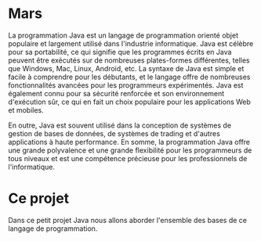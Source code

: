 # Mars

La programmation Java est un langage de programmation orienté objet populaire et largement utilisé dans l'industrie informatique.
Java est célèbre pour sa portabilité, ce qui signifie que les programmes écrits en Java peuvent être exécutés sur de nombreuses plates-formes différentes,
telles que Windows, Mac, Linux, Android, etc. La syntaxe de Java est simple et facile à comprendre pour les débutants, 
et le langage offre de nombreuses fonctionnalités avancées pour les programmeurs expérimentés. 
Java est également connu pour sa sécurité renforcée et son environnement d'exécution sûr,
ce qui en fait un choix populaire pour les applications Web et mobiles. 

En outre, Java est souvent utilisé dans la conception de systèmes de gestion de bases de données,
de systèmes de trading et d'autres applications à haute performance.
En somme, la programmation Java offre une grande polyvalence et une grande flexibilité pour les programmeurs de tous niveaux et est une 
compétence précieuse pour les professionnels de l'informatique.

# Ce projet

Dans ce petit projet Java nous allons aborder l'ensemble des bases de ce langage de programmation.
